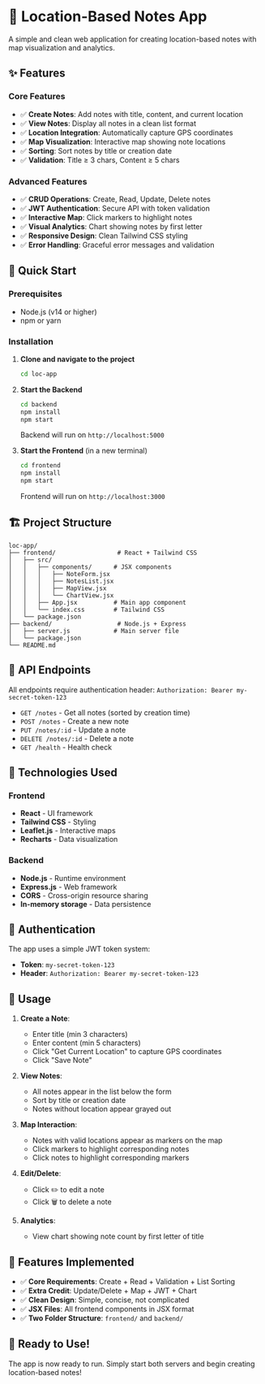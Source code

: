 # 📍 Location-Based Notes App

A simple and clean web application for creating location-based notes with map visualization and analytics.

## ✨ Features

### Core Features
- ✅ **Create Notes**: Add notes with title, content, and current location
- ✅ **View Notes**: Display all notes in a clean list format
- ✅ **Location Integration**: Automatically capture GPS coordinates
- ✅ **Map Visualization**: Interactive map showing note locations
- ✅ **Sorting**: Sort notes by title or creation date
- ✅ **Validation**: Title ≥ 3 chars, Content ≥ 5 chars

### Advanced Features
- ✅ **CRUD Operations**: Create, Read, Update, Delete notes
- ✅ **JWT Authentication**: Secure API with token validation
- ✅ **Interactive Map**: Click markers to highlight notes
- ✅ **Visual Analytics**: Chart showing notes by first letter
- ✅ **Responsive Design**: Clean Tailwind CSS styling
- ✅ **Error Handling**: Graceful error messages and validation

## 🚀 Quick Start

### Prerequisites
- Node.js (v14 or higher)
- npm or yarn

### Installation

1. **Clone and navigate to the project**
   ```bash
   cd loc-app
   ```

2. **Start the Backend**
   ```bash
   cd backend
   npm install
   npm start
   ```
   Backend will run on `http://localhost:5000`

3. **Start the Frontend** (in a new terminal)
   ```bash
   cd frontend
   npm install
   npm start
   ```
   Frontend will run on `http://localhost:3000`

## 🏗️ Project Structure

```
loc-app/
├── frontend/                 # React + Tailwind CSS
│   ├── src/
│   │   ├── components/      # JSX components
│   │   │   ├── NoteForm.jsx
│   │   │   ├── NotesList.jsx
│   │   │   ├── MapView.jsx
│   │   │   └── ChartView.jsx
│   │   ├── App.jsx          # Main app component
│   │   └── index.css        # Tailwind CSS
│   └── package.json
├── backend/                  # Node.js + Express
│   ├── server.js            # Main server file
│   └── package.json
└── README.md
```

## 🔧 API Endpoints

All endpoints require authentication header: `Authorization: Bearer my-secret-token-123`

- `GET /notes` - Get all notes (sorted by creation time)
- `POST /notes` - Create a new note
- `PUT /notes/:id` - Update a note
- `DELETE /notes/:id` - Delete a note
- `GET /health` - Health check

## 🎨 Technologies Used

### Frontend
- **React** - UI framework
- **Tailwind CSS** - Styling
- **Leaflet.js** - Interactive maps
- **Recharts** - Data visualization

### Backend
- **Node.js** - Runtime environment
- **Express.js** - Web framework
- **CORS** - Cross-origin resource sharing
- **In-memory storage** - Data persistence

## 🔐 Authentication

The app uses a simple JWT token system:
- **Token**: `my-secret-token-123`
- **Header**: `Authorization: Bearer my-secret-token-123`

## 📱 Usage

1. **Create a Note**:
   - Enter title (min 3 characters)
   - Enter content (min 5 characters)
   - Click "Get Current Location" to capture GPS coordinates
   - Click "Save Note"

2. **View Notes**:
   - All notes appear in the list below the form
   - Sort by title or creation date
   - Notes without location appear grayed out

3. **Map Interaction**:
   - Notes with valid locations appear as markers on the map
   - Click markers to highlight corresponding notes
   - Click notes to highlight corresponding markers

4. **Edit/Delete**:
   - Click ✏️ to edit a note
   - Click 🗑️ to delete a note

5. **Analytics**:
   - View chart showing note count by first letter of title

## 🎯 Features Implemented

- ✅ **Core Requirements**: Create + Read + Validation + List Sorting
- ✅ **Extra Credit**: Update/Delete + Map + JWT + Chart
- ✅ **Clean Design**: Simple, concise, not complicated
- ✅ **JSX Files**: All frontend components in JSX format
- ✅ **Two Folder Structure**: `frontend/` and `backend/`

## 🚀 Ready to Use!

The app is now ready to run. Simply start both servers and begin creating location-based notes!
